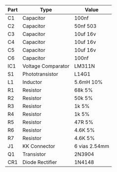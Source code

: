 
| Part | Type               | Value        |
|------|--------------------|--------------|
|  C1  | Capacitor          | 100nf        |
|  C2  | Capacitor          | 50nf 503     |
|  C3  | Capacitor          | 10uf 16v     |
|  C4  | Capacitor          | 10uf 16v     |
|  C5  | Capacitor          | 10uf 16v     |
|  C6  | Capacitor          | 100nf        |
|  IC1 | Voltage Comparator | LM311N       |
|  S1  | Phototransistor    | L14G1        |
|  L1  | Inductor           | 5.6mH 10%    |
|  R1  | Resistor           | 68k 5%       |
|  R2  | Resistor           | 50k 5%       |
|  R3  | Resistor           | 1k 5%        |
|  R4  | Resistor           | 1k 5%        |
|  R5  | Resistor           | 47R 5%       |
|  R6  | Resistor           | 4.6K 5%      |
|  R7  | Resistor           | 4.6K 5%      |
|  J1  | KK Connector       | 6 vias 2.54mm|
|  Q1  | Transistor         | 2N3904       |
| CR1  | Diode Rectifier    | 1N4148       |

